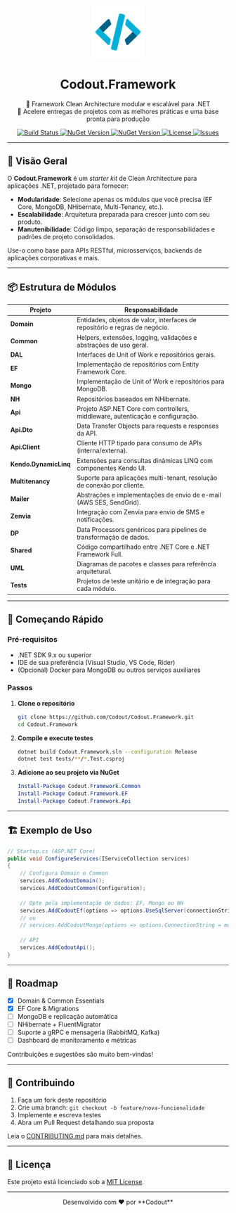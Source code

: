<p align="center">
  <a href="https://github.com/Codout/Codout.Framework">
    <img src="https://raw.githubusercontent.com/Codout/Codout.Framework/refs/heads/master/logo-nuget.png" alt="Codout.Framework Logo" width="120">
  </a>
  <h1 align="center">Codout.Framework</h1>
  <p align="center">
    🔧 Framework Clean Architecture modular e escalável para .NET <br>
    🚀 Acelere entregas de projetos com as melhores práticas e uma base pronta para produção
  </p>

  <p align="center">
    <a href="https://github.com/Codout/Codout.Framework/actions/workflows/build.yml">
      <img src="https://img.shields.io/github/actions/workflow/status/Codout/Codout.Framework/build.yml?label=build&logo=github&style=flat-square" alt="Build Status">
    </a>
    <a href="https://www.nuget.org/packages/Codout.Framework.Domain">
      <img src="https://img.shields.io/nuget/v/Codout.Framework.Domain?style=flat-square" alt="NuGet Version">
    </a>
    <a href="https://www.nuget.org/packages/Codout.Framework.Domain">
      <img src="https://img.shields.io/nuget/dt/Codout.Framework.Domain?style=flat-square" alt="NuGet Version">
    </a>
    <a href="LICENSE">
      <img src="https://img.shields.io/badge/license-MIT-green.svg?style=flat-square" alt="License">
    </a>
    <a href="https://github.com/Codout/Codout.Framework/issues">
      <img src="https://img.shields.io/github/issues/Codout/Codout.Framework?style=flat-square" alt="Issues">
    </a>
  </p>
</p>

---

## 🎯 Visão Geral

O **Codout.Framework** é um *starter kit* de Clean Architecture para aplicações .NET, projetado para fornecer:

* **Modularidade**: Selecione apenas os módulos que você precisa (EF Core, MongoDB, NHibernate, Multi-Tenancy, etc.).
* **Escalabilidade**: Arquitetura preparada para crescer junto com seu produto.
* **Manutenibilidade**: Código limpo, separação de responsabilidades e padrões de projeto consolidados.

Use-o como base para APIs RESTful, microsserviços, backends de aplicações corporativas e mais.

---

## 📦 Estrutura de Módulos

| Projeto               | Responsabilidade                                                               |
| --------------------- | ------------------------------------------------------------------------------ |
| **Domain**            | Entidades, objetos de valor, interfaces de repositório e regras de negócio.    |
| **Common**            | Helpers, extensões, logging, validações e abstrações de uso geral.             |
| **DAL**               | Interfaces de Unit of Work e repositórios gerais.                              |
| **EF**                | Implementação de repositórios com Entity Framework Core.                       |
| **Mongo**             | Implementação de Unit of Work e repositórios para MongoDB.                     |
| **NH**                | Repositórios baseados em NHibernate.                                           |
| **Api**               | Projeto ASP.NET Core com controllers, middleware, autenticação e configuração. |
| **Api.Dto**           | Data Transfer Objects para requests e responses da API.                        |
| **Api.Client**        | Cliente HTTP tipado para consumo de APIs (interna/externa).                    |
| **Kendo.DynamicLinq** | Extensões para consultas dinâmicas LINQ com componentes Kendo UI.              |
| **Multitenancy**      | Suporte para aplicações multi-tenant, resolução de conexão por cliente.        |
| **Mailer**            | Abstrações e implementações de envio de e-mail (AWS SES, SendGrid).            |
| **Zenvia**            | Integração com Zenvia para envio de SMS e notificações.                        |
| **DP**                | Data Processors genéricos para pipelines de transformação de dados.            |
| **Shared**            | Código compartilhado entre .NET Core e .NET Framework Full.                    |
| **UML**               | Diagramas de pacotes e classes para referência arquitetural.                   |
| **Tests**             | Projetos de teste unitário e de integração para cada módulo.                   |

---

## 🚀 Começando Rápido

### Pré-requisitos

* .NET SDK 9.x ou superior
* IDE de sua preferência (Visual Studio, VS Code, Rider)
* (Opcional) Docker para MongoDB ou outros serviços auxiliares

### Passos

1. **Clone o repositório**

   ```bash
   git clone https://github.com/Codout/Codout.Framework.git
   cd Codout.Framework
   ```

2. **Compile e execute testes**

   ```bash
   dotnet build Codout.Framework.sln --configuration Release
   dotnet test tests/**/*.Test.csproj
   ```

3. **Adicione ao seu projeto via NuGet**

   ```powershell
   Install-Package Codout.Framework.Common
   Install-Package Codout.Framework.EF
   Install-Package Codout.Framework.Api
   ```

---

## 🏗️ Exemplo de Uso

```csharp
// Startup.cs (ASP.NET Core)
public void ConfigureServices(IServiceCollection services)
{
    // Configura Domain e Common
    services.AddCodoutDomain();
    services.AddCodoutCommon(Configuration);

    // Opte pela implementação de dados: EF, Mongo ou NH
    services.AddCodoutEf(options => options.UseSqlServer(connectionString));
    // ou
    // services.AddCodoutMongo(options => options.ConnectionString = mongoUri);

    // API
    services.AddCodoutApi();
}
```

---

## 🎨 Roadmap

* [x] Domain & Common Essentials
* [x] EF Core & Migrations
* [ ] MongoDB e replicação automática
* [ ] NHibernate + FluentMigrator
* [ ] Suporte a gRPC e mensageria (RabbitMQ, Kafka)
* [ ] Dashboard de monitoramento e métricas

Contribuições e sugestões são muito bem-vindas!

---

## 🤝 Contribuindo

1. Faça um fork deste repositório
2. Crie uma branch: `git checkout -b feature/nova-funcionalidade`
3. Implemente e escreva testes
4. Abra um Pull Request detalhando sua proposta

Leia o [CONTRIBUTING.md](CONTRIBUTING.md) para mais detalhes.

---

## 📜 Licença

Este projeto está licenciado sob a [MIT License](LICENSE).

---

<p align="center">
  Desenvolvido com ❤️ por **Codout**
</p>
